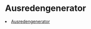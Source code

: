# Ausredengenerator
<li class="masthead__menu-item">
          <a href="https://slaxxie.github.io/index.html">Ausredengenerator</a>
        </li>
